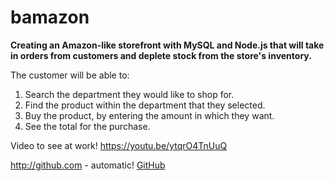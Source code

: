 # bamazon

**Creating an Amazon-like storefront with MySQL and Node.js that will take in orders from customers and deplete stock from the store's inventory.**

The customer will be able to:
  1. Search the department they would like to shop for.
  1. Find the product within the department that they selected.
  1. Buy the product, by entering the amount in which they want.
  1. See the total for the purchase.
  
  Video to see at work!
  https://youtu.be/ytqrO4TnUuQ
  
  
  http://github.com - automatic!
  [GitHub](http://github.com)
  

